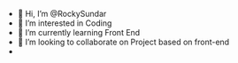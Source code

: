 - 👋 Hi, I’m @RockySundar
- 👀 I’m interested in Coding
- 🌱 I’m currently learning Front End
- 💞️ I’m looking to collaborate on Project based on front-end
-

<!---
RockySundar/RockySundar is a ✨ special ✨ repository because its `README.md` (this file) appears on your GitHub profile.
You can click the Preview link to take a look at your changes.
--->
